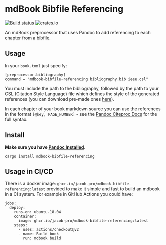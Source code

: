 # mdBook Bibfile Referencing

[![Build status](https://github.com/jacob-pro/mdbook-bibfile-referencing/actions/workflows/rust.yml/badge.svg)](https://github.com/jacob-pro/mdbook-bibfile-referencing/actions)
![crates.io](https://img.shields.io/crates/v/mdbook-bibfile-referencing.svg)

An mdBook preprocessor that uses Pandoc to add referencing to each chapter from a bibfile.

## Usage

In your `book.toml` just specify:

```
[preprocessor.bibliography]
command = "mdbook-bibfile-referencing bibliography.bib ieee.csl"
```

You must include the path to the bibliography, followed by the path to your CSL (Citation Style Language) file
which defines the style of the generated references 
(you can download pre-made ones [here](https://github.com/citation-style-language/styles)).

In each chapter of your book markdown source you can use the references in the format `[@key, PAGE_NUMBER]` -
see the [Pandoc Citeproc Docs](https://pandoc.org/demo/example19/Extension-citations.html) for the full syntax.

## Install

**Make sure you have [Pandoc Installed](https://pandoc.org/installing.html)**.

```
cargo install mdbook-bibfile-referencing
```

## Usage in CI/CD

There is a docker image: `ghcr.io/jacob-pro/mdbook-bibfile-referencing:latest` provided to make it simple and fast to 
build an mdbook in a CI system. For example in GitHub Actions you could have:

```
jobs:
  deploy:
    runs-on: ubuntu-18.04
    container:
      image: ghcr.io/jacob-pro/mdbook-bibfile-referencing:latest
    steps:
      - uses: actions/checkout@v2
      - name: Build book
        run: mdbook build
```
